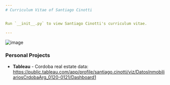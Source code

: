```yaml
---
# Curriculum Vitae of Santiago Cinotti


Run `__init__.py` to view Santiago Cinotti's curriculum vitae.

---
```


![image](https://drive.google.com/drive/u/0/folders/1DXcSMtSGSalwisSpqmwsFpmPV5ESERt1)


### Personal Projects

* **Tableau** - Cordoba real estate data: https://public.tableau.com/app/profile/santiago.cinotti/viz/DatosInmobiliariosCrdobaArg_0120-0121/Dashboard1
